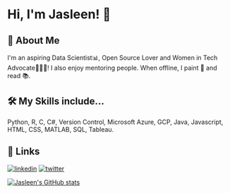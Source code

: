 
# Hi, I'm Jasleen! 👋

  
## 🚀 About Me
I'm an aspiring Data Scientist📊, Open Source Lover and Women in Tech Advocate👩🏽‍💻! I also enjoy mentoring people. When offline, I paint 🎨 and read 📚.

  
## 🛠 My Skills include...
Python, R, C, C#, Version Control, Microsoft Azure, GCP, Java, Javascript, HTML, CSS, MATLAB, SQL, Tableau.

  
## 🔗 Links

[![linkedin](https://img.shields.io/badge/linkedin-0A66C2?style=for-the-badge&logo=linkedin&logoColor=white)](https://www.linkedin.com/in/jasleen-sondhi/)
[![twitter](https://img.shields.io/badge/twitter-1DA1F2?style=for-the-badge&logo=twitter&logoColor=white)](https://twitter.com/jasleensondhi)

[![Jasleen's GitHub stats](https://github-readme-stats.vercel.app/api?username=jasleen101010&show_icons=true&theme=radical)](https://github.com/anuraghazra/github-readme-stats)



  
